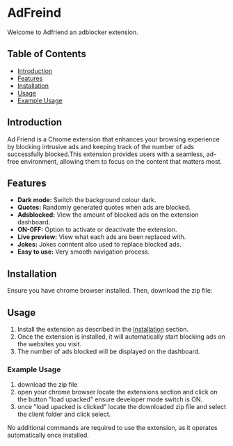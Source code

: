 # AdFreind

Welcome to Adfriend an adblocker extension.

## Table of Contents
- [Introduction](#introduction)
- [Features](#features)
- [Installation](#installation)
- [Usage](#usage)
- [Example Usage](#exampleusage)

## Introduction
Ad Friend is a Chrome extension that enhances your browsing experience by blocking intrusive ads and keeping track of the number of ads successfully blocked.This extension provides users with a seamless, ad-free environment, allowing them to focus on the content that matters most.

## Features
- **Dark mode:**  Switch the background colour dark.
- **Quotes:** Randomly generated quotes when ads are blocked.
- **Adsblocked:** View the amount of blocked ads on the extension dashboard.
- **ON-0FF:** Option to activate or deactivate the extension.
- **Live preview:** View what each ads are been replaced with.
- **Jokes:** Jokes conntent also used to replace blocked ads.
- **Easy to use:** Very smooth navigation process.

## Installation
Ensure you have chrome browser installed. Then, download the zip file:

## Usage
1. Install the extension as described in the [Installation](#https://drive.google.com/file/d/176-zZRpqT29bG4XAkNCZDw4oSafNOmv3/view?usp=drivesdk) section.
2. Once the extension is installed, it will automatically start blocking ads on the websites you visit.
3. The number of ads blocked will be displayed on the dashboard.

### Example Usage
1. download the zip file
2. open your chrome browser locate the extensions section and click on the button "load upacked" ensure developer mode switch is ON.
3. once "load upacked is clicked" locate the downloaded zip file and select the client folder and click select.

 
 No additional commands are required to use the extension, as it operates automatically once installed.
